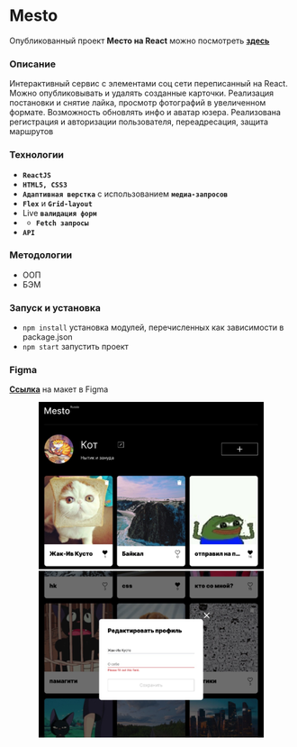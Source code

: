 # Mesto
Опубликованный проект **Место на React**  можно посмотреть **[здесь](https://yuliaiv-iv.github.io/mesto-react)**

### Описание

Интерактивный сервис с элементами соц сети переписанный на React. Можно опубликовывать и удалять созданные карточки. Реализация постановки и снятие лайка, просмотр фотографий в увеличенном формате. Возможность обновлять инфо и аватар юзера. Реализована регистрация и авторизации пользователя, переадресация, защита маршрутов

### Технологии

* **`ReactJS`**
* **`HTML5, CSS3`**
* **`Адаптивная верстка`** с использованием **`медиа-запросов`**
* **`Flex`** и **`Grid-layout`**
* Live **`валидация форм`**
* * **`Fetch запросы`** 
* **`API`**

### Методологии
* ООП
* БЭМ

### Запуск и установка
* `npm install` установка модулей, перечисленных как зависимости в package.json
* `npm start` запустить проект

### Figma 
**[Ссылка](https://www.figma.com/file/StZjf8HnoeLdiXS7dYrLAh/JavaScript.-Sprint-4)** на макет в Figma

<div align="center">
    <img src="./src/images/readme_main.jpg" alt="Место" width="400"/>
    <img src="./src/images/readme_form.jpg" alt="Место" width="400"/>
</div>

